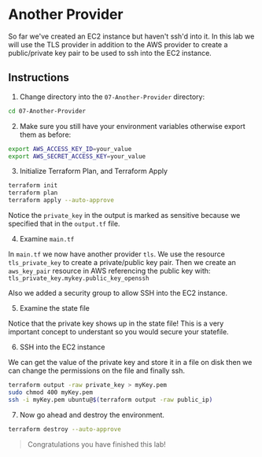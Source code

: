 # Another Provider

So far we've created an EC2 instance but haven't ssh'd into it. In this lab we will use the TLS provider in addition to the AWS provider to create a public/private key pair to be used to ssh into the EC2 instance.

## Instructions

1. Change directory into the `07-Another-Provider` directory:

```bash
cd 07-Another-Provider
```

2. Make sure you still have your environment variables otherwise export them as before:

```bash
export AWS_ACCESS_KEY_ID=your_value
export AWS_SECRET_ACCESS_KEY=your_value
```

3. Initialize Terraform Plan, and Terraform Apply

```bash
terraform init
terraform plan
terraform apply --auto-approve
```

Notice the `private_key` in the output is marked as sensitive because we specified that in the `output.tf` file.

4. Examine `main.tf`

In `main.tf` we now have another provider `tls`. We use the resource `tls_private_key` to create a private/public key pair. Then we create an `aws_key_pair` resource in AWS referencing the public key with: `tls_private_key.mykey.public_key_openssh`

Also we added a security group to allow SSH into the EC2 instance.

5. Examine the state file

Notice that the private key shows up in the state file! This is a very important concept to understant so you would secure your statefile.

6. SSH into the EC2 instance

We can get the value of the private key and store it in a file on disk then we can change the permissions on the file and finally ssh.

```bash
terraform output -raw private_key > myKey.pem
sudo chmod 400 myKey.pem
ssh -i myKey.pem ubuntu@$(terraform output -raw public_ip)
```

7. Now go ahead and destroy the environment.

```bash
terraform destroy --auto-approve
```

> Congratulations you have finished this lab!

